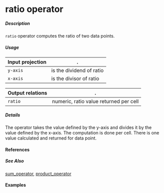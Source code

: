 # ratio operator

##### Description
`ratio` operator computes the ratio of two data points.

##### Usage

Input projection|.
---|---
`y-axis`           | is the dividend of ratio
`x-axis`           | is the divisor of ratio

Output relations|.
---|---
`ratio`          | numeric, ratio value returned per cell

##### Details
The operator takes the value defined by the y-axis and divides it by the value defined by the x-axis. The computation is done per cell. There is one value calculated and returned for data point.

#### References


##### See Also

[sum_operator](https://github.com/tercen/sum_operator), [product_operator](https://github.com/tercen/product_operator)


#### Examples
